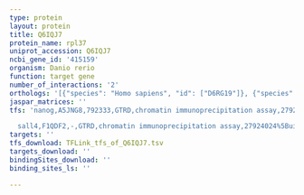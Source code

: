 ```yaml
---
type: protein
layout: protein
title: Q6IQJ7
protein_name: rpl37
uniprot_accession: Q6IQJ7
ncbi_gene_id: '415159'
organism: Danio rerio
function: target gene
number_of_interactions: '2'
orthologs: '[{"species": "Homo sapiens", "id": ["D6RG19"]}, {"species": "Mus musculus", "id": ["<a href=\"/protein/q9d823\">Q9D823</a>"]}, {"species": "Rattus norvegicus", "id": ["D3ZTX8", "D4A7Z2", "D3ZTT9", "<a href=\"/protein/p61928\">P61928</a>"]}, {"species": "Drosophila melanogaster", "id": ["<a href=\"/protein/q9vxx8\">Q9VXX8</a>"]}, {"species": "Caenorhabditis elegans", "id": ["<a href=\"/protein/o62388\">O62388</a>", "<a href=\"/protein/p49622\">P49622</a>"]}, {"species": "Saccharomyces cerevisiae", "id": ["<a href=\"/protein/p51402\">P51402</a>", "<a href=\"/protein/p49166\">P49166</a>"]}]'
jaspar_matrices: ''
tfs: 'nanog,A5JNG8,792333,GTRD,chromatin immunoprecipitation assay,27924024%5Buid%5D,No

  sall4,F1QDF2,-,GTRD,chromatin immunoprecipitation assay,27924024%5Buid%5D,No'
targets: ''
tfs_download: TFLink_tfs_of_Q6IQJ7.tsv
targets_download: ''
bindingSites_download: ''
binding_sites_ls: ''

---
```

